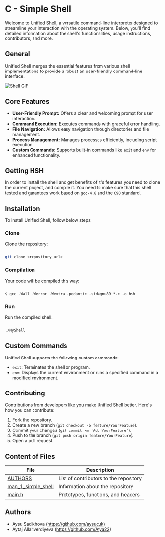 # C - Simple Shell

Welcome to Unified Shell, a versatile command-line interpreter designed to streamline your interaction with the operating system. Below, you'll find detailed information about the shell's functionalities, usage instructions, contributors, and more.

## General

Unified Shell merges the essential features from various shell implementations to provide a robust an user-friendly command-line interface.

![Shell GIF](https://miro.medium.com/v2/resize:fit:940/0*RA38PzdJipiQExCP.gif)

## Core Features

- **User-Friendly Prompt:** Offers a clear and welcoming prompt for user interaction.
- **Command Execution:** Executes commands with graceful error handling.
- **File Navigation:** Allows easy navigation through directories and file management.
- **Process Management:** Manages processes efficiently, including script execution.
- **Custom Commands:** Supports built-in commands like `exit` and `env` for enhanced functionality.

## Getting HSH

In order to install the shell and get benefits of it's features you need to clone the current project, and compile it.
You need to make sure that this shell tested and garantees work based on `gcc-4.8` and the `C90` standard.

## Installation

To install Unified Shell, follow below steps

### Clone

Clone the repository:

```bash

git clone <repository_url>

```

### Compilation

Your code will be compiled this way:

```

$ gcc -Wall -Werror -Wextra -pedantic -std=gnu89 *.c -o hsh

```

### Run

Run the compiled shell:

```bash

./MyShell

```

## Custom Commands
Unified Shell supports the following custom commands:
- `exit`: Terminates the shell or program.
- `env`: Displays the current environment or runs a specified command in a modified environment.

## Contributing
Contributions from developers like you make Unified Shell better. Here's how you can contribute:
1. Fork the repository.
2. Create a new branch (`git checkout -b feature/YourFeature`).
3. Commit your changes (`git commit -m 'Add YourFeature'`).
4. Push to the branch (`git push origin feature/YourFeature`).
5. Open a pull request.

## Content of Files

| File                | Description                                  |
| ------------------- | -------------------------------------------- |
| [AUTHORS](https://github.com/aysucuk/holbertonschool-simple_shell/blob/main/AUTHORS)     | List of contributors to the repository       |
| [man_1_simple_shell](https://github.com/aysucuk/holbertonschool-simple_shell/blob/main/man_1_simple_shell)  | Information about the repository             |
| [main.h](https://github.com/aysucuk/holbertonschool-simple_shell/blob/main/main.h)      | Prototypes, functions, and headers           |


## Authors

- Aysu Sadikhova (https://github.com/aysucuk)
- Aytaj Allahverdiyeva (https://github.com/Atya22)

